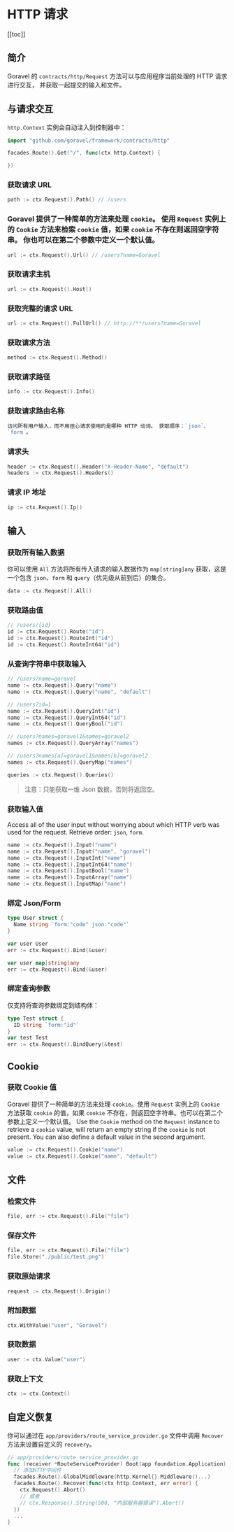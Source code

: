 # HTTP 请求

[[toc]]

## 简介

Goravel 的 `contracts/http/Request` 方法可以与应用程序当前处理的 HTTP 请求进行交互，
并获取一起提交的输入和文件。

## 与请求交互

`http.Context` 实例会自动注入到控制器中：

```go
import "github.com/goravel/framework/contracts/http"

facades.Route().Get("/", func(ctx http.Context) {

})
```

### 获取请求 URL

```go
path := ctx.Request().Path() // /users
```

### Goravel 提供了一种简单的方法来处理 `cookie`。 使用 `Request` 实例上的 `Cookie` 方法来检索 `cookie` 值，如果 `cookie` 不存在则返回空字符串。 你也可以在第二个参数中定义一个默认值。

```go
url := ctx.Request().Url() // /users?name=Goravel
```

### 获取请求主机

```go
url := ctx.Request().Host()
```

### 获取完整的请求 URL

```go
url := ctx.Request().FullUrl() // http://**/users?name=Goravel
```

### 获取请求方法

```go
method := ctx.Request().Method()
```

### 获取请求路径

```go
info := ctx.Request().Info()
```

### 获取请求路由名称

```go
访问所有用户输入，而不用担心请求使用的是哪种 HTTP 动词。 获取顺序：`json`、
`form`。
```

### 请求头

```go
header := ctx.Request().Header("X-Header-Name", "default")
headers := ctx.Request().Headers()
```

### 请求 IP 地址

```go
ip := ctx.Request().Ip()
```

## 输入

### 获取所有输入数据

你可以使用 `All` 方法将所有传入请求的输入数据作为 `map[string]any` 获取，这是一个包含 `json`、`form` 和 `query`（优先级从前到后）的集合。

```go
data := ctx.Request().All()
```

### 获取路由值

```go
// /users/{id}
id := ctx.Request().Route("id")
id := ctx.Request().RouteInt("id")
id := ctx.Request().RouteInt64("id")
```

### 从查询字符串中获取输入

```go
// /users?name=goravel
name := ctx.Request().Query("name")
name := ctx.Request().Query("name", "default")

// /users?id=1
name := ctx.Request().QueryInt("id")
name := ctx.Request().QueryInt64("id")
name := ctx.Request().QueryBool("id")

// /users?names=goravel1&names=goravel2
names := ctx.Request().QueryArray("names")

// /users?names[a]=goravel1&names[b]=goravel2
names := ctx.Request().QueryMap("names")

queries := ctx.Request().Queries()
```

> 注意：只能获取一维 Json 数据，否则将返回空。

### 获取输入值

Access all of the user input without worrying about which HTTP verb was used for the request. Retrieve order: `json`, `form`.

```go
name := ctx.Request().Input("name")
name := ctx.Request().Input("name", "goravel")
name := ctx.Request().InputInt("name")
name := ctx.Request().InputInt64("name")
name := ctx.Request().InputBool("name")
name := ctx.Request().InputArray("name")
name := ctx.Request().InputMap("name")
```

### 绑定 Json/Form

```go
type User struct {
  Name string `form:"code" json:"code"`
}

var user User
err := ctx.Request().Bind(&user)
```

```go
var user map[string]any
err := ctx.Request().Bind(&user)
```

### 绑定查询参数

仅支持将查询参数绑定到结构体：

```go
type Test struct {
  ID string `form:"id"`
}
var test Test
err := ctx.Request().BindQuery(&test)
```

## Cookie

### 获取 Cookie 值

Goravel 提供了一种简单的方法来处理 `cookie`。使用 `Request` 实例上的 `Cookie` 方法获取 `cookie` 的值，如果 `cookie` 不存在，则返回空字符串。也可以在第二个参数上定义一个默认值。 Use the `Cookie` method on the `Request` instance to retrieve a `cookie` value, will return an empty string if the `cookie` is not present. You can also define a default value in the second argument.

```go
value := ctx.Request().Cookie("name")
value := ctx.Request().Cookie("name", "default") 
```

## 文件

### 检索文件

```go
file, err := ctx.Request().File("file")
```

### 保存文件

```go
file, err := ctx.Request().File("file")
file.Store("./public/test.png")
```

### 获取原始请求

```go
request := ctx.Request().Origin()
```

### 附加数据

```go
ctx.WithValue("user", "Goravel")
```

### 获取数据

```go
user := ctx.Value("user")
```

### 获取上下文

```go
ctx := ctx.Context()
```

## 自定义恢复

你可以通过在 `app/providers/route_service_provider.go` 文件中调用 `Recover` 方法来设置自定义的 `recovery`。

```go
// app/providers/route_service_provider.go
func (receiver *RouteServiceProvider) Boot(app foundation.Application) {
  // 添加HTTP中间件
  facades.Route().GlobalMiddleware(http.Kernel{}.Middleware()...)
  facades.Route().Recover(func(ctx http.Context, err error) {
    ctx.Request().Abort()
    // 或者
    // ctx.Response().String(500, "内部服务器错误").Abort()
  })
  ...
}
```
